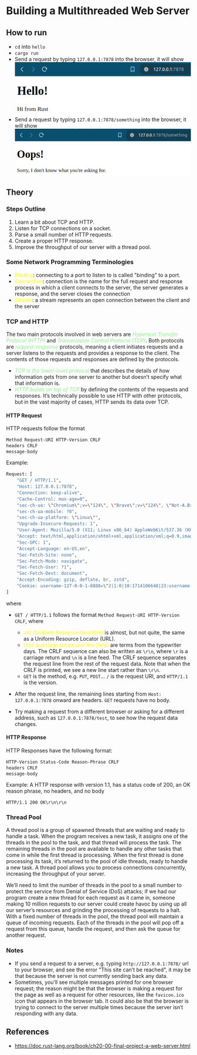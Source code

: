 # Building a Multithreaded Web Server

## How to run
- `cd` into `hello`
- `cargo run`
- Send a request by typing `127.0.0.1:7878` into the browser, it will show
![](./images/root_path.png)
- Send a request by typing `127.0.0.1:7878/something` into the browser, it will show
![](./images/something_path.png)

## Theory

### Steps Outline
1. Learn a bit about TCP and HTTP.
2. Listen for TCP connections on a socket.
3. Parse a small number of HTTP requests.
4. Create a proper HTTP response.
5. Improve the throughput of our server with a thread pool.

### Some Network Programming Terminologies
- <span style="color:yellow">*Binding*</span>: connecting to a port to listen to is called "binding" to a port.
- <span style="color:yellow">*Connection*</span>: connection is the name for the full request and response process in which a client connects to the server, the server generates a response, and the server closes the connection
- <span style="color:yellow">*Stream*</span>: a stream represents an open connection between the client and the server

### TCP and HTTP
The two main protocols involved in web servers are <span style="color:lightgreen">*Hypertext Transfer Protocol (HTTP)*</span> and <span style="color:lightgreen">*Transmission Control Protocol (TCP)*</span>. Both protocols are <span style="color:lightgreen">*request-response*</span> protocols, meaning a client initiates requests and a server listens to the requests and provides a response to the client. The contents of those requests and responses are defined by the protocols.

- <span style="color:lightgreen">*TCP is the lower-level protocol*</span> that describes the details of how information gets from one server to another but doesn’t specify what that information is. 
- <span style="color:lightgreen">*HTTP builds on top of TCP*</span> by defining the contents of the requests and responses. It’s technically possible to use HTTP with other protocols, but in the vast majority of cases, HTTP sends its data over TCP.

#### HTTP Request
HTTP requests follow the format
```
Method Request-URI HTTP-Version CRLF
headers CRLF
message-body
```

Example:
```bash
Request: [
    "GET / HTTP/1.1",
    "Host: 127.0.0.1:7878",
    "Connection: keep-alive",
    "Cache-Control: max-age=0",
    "sec-ch-ua: \"Chromium\";v=\"124\", \"Brave\";v=\"124\", \"Not-A.Brand\";v=\"99\"",
    "sec-ch-ua-mobile: ?0",
    "sec-ch-ua-platform: \"Linux\"",
    "Upgrade-Insecure-Requests: 1",
    "User-Agent: Mozilla/5.0 (X11; Linux x86_64) AppleWebKit/537.36 (KHTML, like Gecko) Chrome/124.0.0.0 Safari/537.36",
    "Accept: text/html,application/xhtml+xml,application/xml;q=0.9,image/avif,image/webp,image/apng,*/*;q=0.8",
    "Sec-GPC: 1",
    "Accept-Language: en-US,en",
    "Sec-Fetch-Site: none",
    "Sec-Fetch-Mode: navigate",
    "Sec-Fetch-User: ?1",
    "Sec-Fetch-Dest: document",
    "Accept-Encoding: gzip, deflate, br, zstd",
    "Cookie: username-127-0-0-1-8888=\"2|1:0|10:1714106648|23:username-127-0-0-1-8888|184:eyJ1c2VybmFtZSI6ICIzMzUwMDc3NWE1MGI0YTVmYjM3ZjhjZjU3ZjcxYzU0YyIsICJuYW1lIjogIkFub255bW91cyBJbyIsICJkaXNwbGF5X25hbWUiOiAiQW5vbnltb3VzIElvIiwgImluaXRpYWxzIjogIkFJIiwgImNvbG9yIjogbnVsbH0=|f4986fc3bd6fe1d8a2249e2196f1d4b8b310afbc91fc4ac56bc7e3ea77c5a7ad\"; _xsrf=2|568d36f2|7ffd01622f9fcc71ce492ff857e41b4e|1714106648",
]
```
where
- `GET / HTTP/1.1` follows the format `Method Request-URI HTTP-Version CRLF`, where
    - <span style="color:yellow">*`URI` (Uniform Resource Identifier)*</span> is almost, but not quite, the same as a Uniform Resource Locator (URL).
    - <span style="color:yellow">*`CRLF` (carriage return and line feed)*</span> are terms from the typewriter days. The CRLF sequence can also be written as `\r\n`, where `\r` is a carriage return and `\n` is a line feed. The CRLF sequence separates the request line from the rest of the request data. Note that when the CRLF is printed, we see a new line start rather than `\r\n`.
    - `GET` is the method, e.g. `PUT`, `POST`... `/` is the request URI, and `HTTP/1.1` is the version.
- After the request line, the remaining lines starting from `Host: 127.0.0.1:7878` onward are headers. `GET` requests have no body.

- Try making a request from a different browser or asking for a different address, such as `127.0.0.1:7878/test`, to see how the request data changes.

#### HTTP Response
HTTP Responses have the following format:

```
HTTP-Version Status-Code Reason-Phrase CRLF
headers CRLF
message-body
```
Example: A HTTP response with version 1.1, has a status code of 200, an OK reason phrase, no headers, and no body
```
HTTP/1.1 200 OK\r\n\r\n
```

### Thread Pool
A thread pool is a group of spawned threads that are waiting and ready to handle a task. When the program receives a new task, it assigns one of the threads in the pool to the task, and that thread will process the task. The remaining threads in the pool are available to handle any other tasks that come in while the first thread is processing. When the first thread is done processing its task, it’s returned to the pool of idle threads, ready to handle a new task. A thread pool allows you to process connections concurrently, increasing the throughput of your server.

We’ll need to limit the number of threads in the pool to a small number to protect the service from Denial of Service (DoS) attacks; if we had our program create a new thread for each request as it came in, someone making 10 million requests to our server could create havoc by using up all our server’s resources and grinding the processing of requests to a halt. With a fixed number of threads in the pool, the thread pool will maintain a queue of incoming requests. Each of the threads in the pool will pop off a request from this queue, handle the request, and then ask the queue for another request.

### Notes
- If you send a request to a server, e.g. typing `http://127.0.0.1:7878/` url to your browser, and see the error "This site can’t be reached", it may be that because the server is not currently sending back any data.
- Sometimes, you’ll see multiple messages printed for one browser request; the reason might be that the browser is making a request for the page as well as a request for other resources, like the `favicon.ico` icon that appears in the browser tab. It could also be that the browser is trying to connect to the server multiple times because the server isn’t responding with any data. 

## References
- https://doc.rust-lang.org/book/ch20-00-final-project-a-web-server.html

